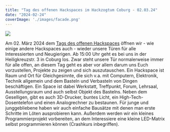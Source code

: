 ```yaml
---
title: "Tag des offenen Hackspaces im Hackzogtum Coburg - 02.03.24"
date: "2024-02-24"
coverImage: './images/facade.png'
---
```


![](../images/facade.png)


Am 02. März 2024 dem [Tags des offenen Hackspaces](https://events.ccc.de/2024/02/23/tag-des-offenen-hackspace-einladung/) öffnen wir - wie einige andere Hackspaces auch - wieder unsere Türen für alle Interessierten und Neugierigen. 
Ab 15:00 Uhr geht es bei uns in der Heiligkreuzstr. 3 in Coburg los. 
Zwar steht unsere Tür normalerweise immer für alle offen, an diesem Tag geht es aber vor allem darum uns Euch vorzustellen, Projekte zu zeigen und sich auszutauschen.
Ein Hackspace ist Raum und Ort für Gleichgesinnte, die sich v.a. mit Computern, Elektronik, Technik allgemein und dem Basteln und Verbasteln von Dingen beschäftigen.
Ein Space ist dabei Werkstatt, Treffpunkt, Forum, Lehrsaal, Ausstellungsraum und auch selbst Objekt des Bastelns.
Neben dem Geselligen, gibt es auch 3D-Drucker, buntes Licht, ein High-Tech-Dosentelefon und einen Analogrechner zu bestaunen.
Für junge und junggebliebene haben wir auch einfache Bausätze mit denen man erste Schritte im Löten ausprobieren kann.
Außerdem werden wir ein kleines Programmierprojekt vorbereiten, an dem Interessiere eine kleine LED-Matrix selbst programmieren können (Crashkurs inbegriffen).
